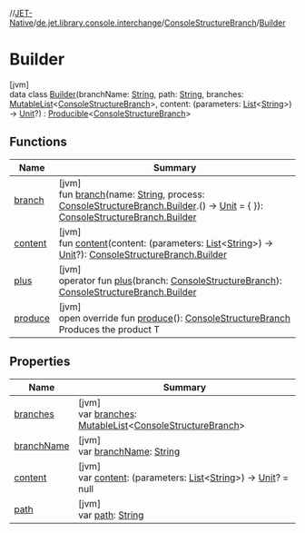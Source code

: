 //[JET-Native](../../../../index.md)/[de.jet.library.console.interchange](../../index.md)/[ConsoleStructureBranch](../index.md)/[Builder](index.md)

# Builder

[jvm]\
data class [Builder](index.md)(branchName: [String](https://kotlinlang.org/api/latest/jvm/stdlib/kotlin/-string/index.html), path: [String](https://kotlinlang.org/api/latest/jvm/stdlib/kotlin/-string/index.html), branches: [MutableList](https://kotlinlang.org/api/latest/jvm/stdlib/kotlin.collections/-mutable-list/index.html)&lt;[ConsoleStructureBranch](../index.md)&gt;, content: (parameters: [List](https://kotlinlang.org/api/latest/jvm/stdlib/kotlin.collections/-list/index.html)&lt;[String](https://kotlinlang.org/api/latest/jvm/stdlib/kotlin/-string/index.html)&gt;) -&gt; [Unit](https://kotlinlang.org/api/latest/jvm/stdlib/kotlin/-unit/index.html)?) : [Producible](../../../de.jet.library.tool.smart/-producible/index.md)&lt;[ConsoleStructureBranch](../index.md)&gt;

## Functions

| Name | Summary |
|---|---|
| [branch](branch.md) | [jvm]<br>fun [branch](branch.md)(name: [String](https://kotlinlang.org/api/latest/jvm/stdlib/kotlin/-string/index.html), process: [ConsoleStructureBranch.Builder](index.md).() -&gt; [Unit](https://kotlinlang.org/api/latest/jvm/stdlib/kotlin/-unit/index.html) = { }): [ConsoleStructureBranch.Builder](index.md) |
| [content](content.md) | [jvm]<br>fun [content](content.md)(content: (parameters: [List](https://kotlinlang.org/api/latest/jvm/stdlib/kotlin.collections/-list/index.html)&lt;[String](https://kotlinlang.org/api/latest/jvm/stdlib/kotlin/-string/index.html)&gt;) -&gt; [Unit](https://kotlinlang.org/api/latest/jvm/stdlib/kotlin/-unit/index.html)?): [ConsoleStructureBranch.Builder](index.md) |
| [plus](plus.md) | [jvm]<br>operator fun [plus](plus.md)(branch: [ConsoleStructureBranch](../index.md)): [ConsoleStructureBranch.Builder](index.md) |
| [produce](produce.md) | [jvm]<br>open override fun [produce](produce.md)(): [ConsoleStructureBranch](../index.md)<br>Produces the product T |

## Properties

| Name | Summary |
|---|---|
| [branches](branches.md) | [jvm]<br>var [branches](branches.md): [MutableList](https://kotlinlang.org/api/latest/jvm/stdlib/kotlin.collections/-mutable-list/index.html)&lt;[ConsoleStructureBranch](../index.md)&gt; |
| [branchName](branch-name.md) | [jvm]<br>var [branchName](branch-name.md): [String](https://kotlinlang.org/api/latest/jvm/stdlib/kotlin/-string/index.html) |
| [content](content.md) | [jvm]<br>var [content](content.md): (parameters: [List](https://kotlinlang.org/api/latest/jvm/stdlib/kotlin.collections/-list/index.html)&lt;[String](https://kotlinlang.org/api/latest/jvm/stdlib/kotlin/-string/index.html)&gt;) -&gt; [Unit](https://kotlinlang.org/api/latest/jvm/stdlib/kotlin/-unit/index.html)? = null |
| [path](path.md) | [jvm]<br>var [path](path.md): [String](https://kotlinlang.org/api/latest/jvm/stdlib/kotlin/-string/index.html) |
